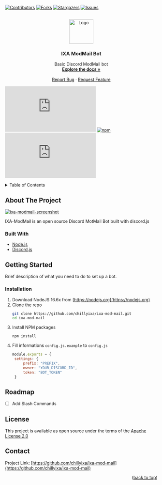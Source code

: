 <div id="top"></div>

[![Contributors][contributors-shield]][contributors-url]
[![Forks][forks-shield]][forks-url]
[![Stargazers][stars-shield]][stars-url]
[![Issues][issues-shield]][issues-url]



<!-- PROJECT LOGO -->
<br />
<div align="center">
  <a href="https://github.com/chillyixa/ixa-mod-mail">
    <img src="https://cdn.discordapp.com/attachments/882718113102192661/932026317925396560/IXA_Bot_Logo_.png" alt="Logo" width="80" height="80">
  </a>

<h3 align="center">IXA ModMail Bot</h3>

  <p align="center">
    Basic Discord ModMail bot
    <br />
    <a href="https://github.com/chillyixa/ixa-mod-mail"><strong>Explore the docs »</strong></a>
    <br />
    <br />
    <a href="https://github.com/chillyixa/ixa-mod-mail/issues">Report Bug</a>
    ·
    <a href="https://github.com/chillyixa/ixa-mod-mail/issues">Request Feature</a>
  </p>
</div>

[![node][node-shield]][issues-url]
[![npm][npm-shield]][issues-url]
[![djs][djs-shield]][issues-url]

<!-- TABLE OF CONTENTS -->
<details>
  <summary>Table of Contents</summary>
  <ol>
    <li>
      <a href="#about-the-project">About The Project</a>
      <ul>
        <li><a href="#built-with">Built With</a></li>
      </ul>
    </li>
    <li>
      <a href="#getting-started">Getting Started</a>
      <ul>
        <li><a href="#installation">Installation</a></li>
      </ul>
    </li>
    <li><a href="#roadmap">Roadmap</a></li>
    <li><a href="#license">License</a></li>
    <li><a href="#contact">Contact</a></li>
    <li><a href="#acknowledgments">Acknowledgments</a></li>
  </ol>
</details>



<!-- ABOUT THE PROJECT -->
## About The Project

[![ixa-modmail-screenshot][product-screenshot]](https://github.com/chillyixa/ixa-mod-mail.git)

IXA-ModMail is an open source Discord MotMail Bot built with discord.js


### Built With

* [Node.js](https://nodejs.org/)
* [Discord.js](https://discord.js.org/)




<!-- GETTING STARTED -->
## Getting Started

Brief description of what you need to do to set up a bot.

### Installation

1. Download NodeJS 16.6x from [https://nodejs.org](https://nodejs.org)
2. Clone the repo
   ```sh
   git clone https://github.com/chillyixa/ixa-mod-mail.git
   cd ixa-mod-mail
   ```
3. Install NPM packages
   ```sh
   npm install
   ```
4. Fill informations `config.js.example` to `config.js`
   ```js
   module.exports = {
    settings: {
        prefix: "PREFIX",
        owner: "YOUR_DISCORD_ID",
        token: "BOT_TOKEN"
    }
   ```



<!-- ROADMAP -->
## Roadmap

- [ ] Add Slash Commands

<!-- See the [open issues](https://github.com/chillyixa/ixa-nsfw-bot/issues) for a full list of proposed features (and known issues). -->



<!-- LICENSE -->
## License

This project is available as open source under the terms of the <a href="https://github.com/chillyixa/ixa-mod-mail/blob/master/LICENSE">Apache License 2.0</a>

<!-- CONTACT -->
## Contact

Project Link: [https://github.com/chillyixa/ixa-mod-mail](https://github.com/chillyixa/ixa-mod-mail)

<p align="right">(<a href="#top">back to top</a>)</p>




<!-- MARKDOWN LINKS & IMAGES -->
<!-- https://www.markdownguide.org/basic-syntax/#reference-style-links -->
[contributors-shield]: https://img.shields.io/github/contributors/chillyixa/ixa-mod-mail.svg?style=for-the-badge
[contributors-url]: https://github.com/chillyixa/ixa-mod-mail/graphs/contributors
[forks-shield]: https://img.shields.io/github/forks/chillyixa/ixa-mod-mail.svg?style=for-the-badge
[forks-url]: https://github.com/chillyixa/ixa-mod-mail/network/members
[stars-shield]: https://img.shields.io/github/stars/chillyixa/ixa-mod-mail.svg?style=for-the-badge
[stars-url]: https://github.com/chillyixa/ixa-mod-mail/stargazers
[issues-shield]: https://img.shields.io/github/issues/chillyixa/ixa-mod-mail.svg?style=for-the-badge
[issues-url]: https://github.com/chillyixa/ixa-mod-mail/issues
[license-shield]: https://img.shields.io/github/license/chillyixa/ixa-mod-mail.svg?style=for-the-badge
[license-url]: https://github.com/chillyixa/ixa-mod-mailt/blob/master/LICENSE.txt
[linkedin-shield]: https://img.shields.io/badge/-LinkedIn-black.svg?style=for-the-badge&logo=linkedin&colorB=555
[linkedin-url]: https://linkedin.com/in/linkedin_username
[npm-shield]: https://img.shields.io/npm/v/npm?label=npm&logo=npm&logoColor=white&style=for-the-badge
[node-shield]: https://img.shields.io/node/v/discord.js?label=NodeJS&logo=node.js&logoColor=white&style=for-the-badge
[djs-shield]: https://img.shields.io/npm/v/discord.js?label=discord.js&logo=node.js&logoColor=white&style=for-the-badge
[product-screenshot]: https://cdn.discordapp.com/attachments/986833737734037524/986833991317454868/unknown.png?size=4096
